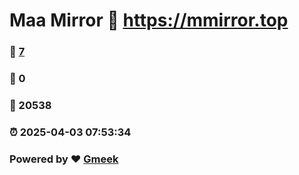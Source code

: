 # Maa Mirror :link: https://mmirror.top 
### :page_facing_up: [7](https://mmirror.top/tag.html) 
### :speech_balloon: 0 
### :hibiscus: 20538 
### :alarm_clock: 2025-04-03 07:53:34 
### Powered by :heart: [Gmeek](https://github.com/Meekdai/Gmeek)
